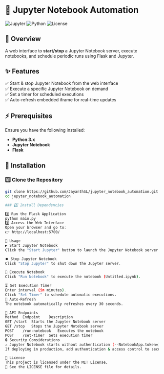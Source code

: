 # 🚀 Jupyter Notebook Automation

![Jupyter](https://img.shields.io/badge/Jupyter-Automation-orange?style=flat-square)
![Python](https://img.shields.io/badge/Python-3.x-blue?style=flat-square)
![License](https://img.shields.io/badge/License-MIT-green?style=flat-square)

## 📌 Overview  
A web interface to **start/stop** a Jupyter Notebook server, execute notebooks, and schedule periodic runs using Flask and Jupyter.

## ✨ Features  
✅ Start & stop Jupyter Notebook from the web interface  
✅ Execute a specific Jupyter Notebook on demand  
✅ Set a timer for scheduled executions  
✅ Auto-refresh embedded iframe for real-time updates  

## ⚡ Prerequisites  
Ensure you have the following installed:  
- **Python 3.x**  
- **Jupyter Notebook**  
- **Flask**  

## 🔧 Installation  

### 1️⃣ Clone the Repository  
```sh
git clone https://github.com/JayanthSL/jupyter_notebook_automation.git
cd jupyter_notebook_automation

### 2️⃣ Install Dependencies

3️⃣ Run the Flask Application
python main.py
4️⃣ Access the Web Interface
Open your browser and go to:
👉 http://localhost:5700/

🚀 Usage
▶️ Start Jupyter Notebook
Click the "Start Jupyter" button to launch the Jupyter Notebook server.

⏹️ Stop Jupyter Notebook
Click "Stop Jupyter" to shut down the Jupyter server.

🏃 Execute Notebook
Click "Run Notebook" to execute the notebook (Untitled.ipynb).

⏳ Set Execution Timer
Enter interval (in minutes).
Click "Set Timer" to schedule automatic executions.
🔄 Auto-Refresh
The notebook automatically refreshes every 30 seconds.

🔗 API Endpoints
Method	Endpoint	Description
GET	/start	Starts the Jupyter Notebook server
GET	/stop	Stops the Jupyter Notebook server
POST	/run-notebook	Executes the notebook
POST	/set-timer	Sets execution timer
🔒 Security Considerations
⚠️ Jupyter Notebook starts without authentication (--NotebookApp.token=).
If deploying in production, add authentication & access control to secure the setup.

📜 License
This project is licensed under the MIT License.
📄 See the LICENSE file for details.

